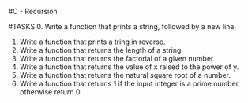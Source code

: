 #C - Recursion

#TASKS
0. Write a function that prints a string, followed by a new line.
1. Write a function that prints a tring in reverse.
2. Write a function that returns the length of a string.
3. Write a function that returns the factorial of a given number
4. Write a function that returns the value of x raised to the power of y.
5. Write a function that returns the natural square root of a number.
6. Write a function that returns 1 if the input integer is a prime number, otherwise return 0.
